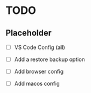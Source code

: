 # TODO

## Placeholder
- [ ] VS Code Config (all)
- [ ] Add a restore backup option
- [ ] Add browser config
- [ ] Add macos config

